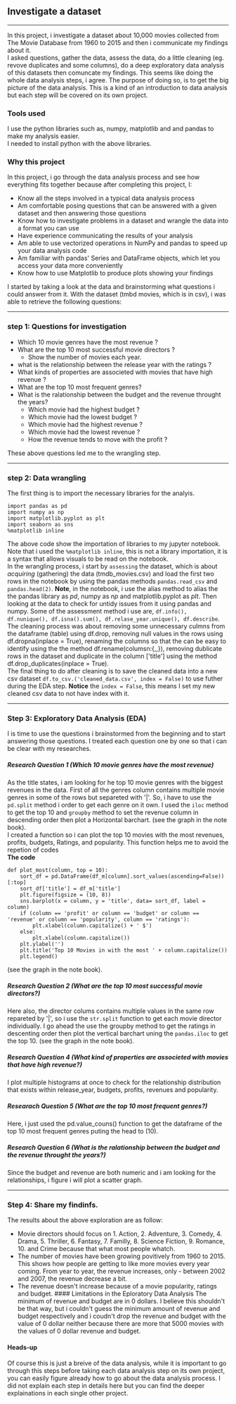 ## Investigate a dataset
<hr>
In this project, i investigate a dataset about 10,000 movies collected from The Movie Database from 1960 to 2015 and then i communicate my findings about it.<br>
I asked questions, gather the data, assess the data, do a little cleaning (eg. revove duplicates and some columns), do a deep exploratory data analysis of this datasets then comuncate my findings. This seems like doing the whole data analysis steps, i agree. The purpose of doing so, is to get the big picture of the data analysis. This is a kind of an introduction to data analysis but each step will be covered on its own project.

### Tools used
I use the python libraries such as, numpy, matplotlib and and pandas to make my analysis easier.
<br>I needed to install python with the above libraries.

### Why this project
In this project, i go through the data analysis process and see how everything fits together because after completing this project, I:
- Know all the steps involved in a typical data analysis process
- Am comfortable posing questions that can be answered with a given dataset and then answering those questions
- Know how to investigate problems in a dataset and wrangle the data into a format you can use
- Have experience communicating the results of your analysis
- Am able to use vectorized operations in NumPy and pandas to speed up your data analysis code
- Am familiar with pandas' Series and DataFrame objects, which let you access your data more conveniently
- Know how to use Matplotlib to produce plots showing your findings

I started by taking a look at the data and brainstorming what questions i could answer from it. With the dataset (tmbd movies, which is in csv), i was able to retrieve the following questions:
<hr>

### step 1: Questions for investigation
- Which 10 movie genres have the most revenue ?
- What are the top 10 most successful movie directors ?
    - Show the number of movies each year.
- what is the relationship between the release year with the ratings ?
- What kinds of properties are associeted with movies that have high revenue ?
- What are the top 10 most frequent genres?
- What is the ralationship between the budget and the revenue throught the years?
    - Which movie had the highest budget ?
    - Which movie had the lowest budget ?
    - Which movie had the highest revenue ?
    - Which movie had the lowest revenue ?
    - How the revenue tends to move with the profit ?

These above questions led me to the wrangling step.
<hr>

### step 2: Data wrangling
The first thing is to import the necessary libraries for the analyis.
```
import pandas as pd
import numpy as np
import matplotlib.pyplot as plt
import seaborn as sns
%matplotlib inline
```
The above code show the importation of libraries to my jupyter notebook. Note that i used the `%matplotlib inline`, this is not a library importation, it is a syntax that allows visuals to be read on the notebook.
<br>
In the wrangling process, i start by `assessing` the dataset, which is about _acquiring_ (gathering) the data (tmdb_movies.csv) and load the first two rows in the notebook by using the pandas methods `pandas.read_csv` and `pandas.head(2)`. __Note__, in the notebook, i use the alias method to alias the the pandas library as *pd*, numpy as *np* and matplotlib.pyplot as *plt*.
Then looking at the data to check for untidy issues from it using pandas and numpy. Some of the assessment method i use are, `df.info(), df.nunique(), df.isna().sum(), df.relase_year.unique(), df.describe`.<br>
The cleaning process was about removing some unnecessary culmns from the dataframe (table) using df.drop, removing null values in the rows using df.dropna(inplace = True), renaming the columns so that the can be easy to identify using the the method df.rename(columsn:{,,}), removing dublicate rows in the dataset and duplicate in the column ['title'] using the method df.drop_duplicates(inplace = True).
<br>
The final thing to do after cleaning is to save the cleaned data into a new csv dataset `df.to_csv.('cleaned_data.csv', index = False)` to use futher during the EDA step. __Notice__ the `index = False`, this means I set my new cleaned csv data to not have index with it.
<hr>

### Step 3: Exploratory Data Analysis (EDA)
I is time to use the questions i brainstormed from the beginning and to start answering those questions.
I treated each question one by one so that i can be clear with my researches.
<br>
##### Research Question 1 (Which 10 movie genres have the most revenue)
As the title states, i am looking for he top 10 movie genres with the biggest revenues in the data. First of all the genres column contains multiple movie genres in some of the rows but separeted with '|'. So, i have to use the `pd.split` method i order to get each genre on it own. I used the `iloc` method to get the top 10 and `groupby` method to set the revenue column in descending order then plot a Horizontal barchart. (see the graph in the note book).
<br>
I created a function so i can plot the top 10 movies with the most revenues, profits, budgets, Ratings, and popularity. This function helps me to avoid the repetion of codes
<br>__The code__

```
def plot_most(column, top = 10):
    sort_df = pd.DataFrame(df_m[column].sort_values(ascending=False))[:top]
    sort_df['title'] = df_m['title']
    plt.figure(figsize = (10, 8))
    sns.barplot(x = column, y = 'title', data= sort_df, label = column)
    if (column == 'profit' or column == 'budget' or column == 'revenue' or column == 'popularity', column == 'ratings'):
        plt.xlabel(column.capitalize() + ' $')
    else:
        plt.xlabel(column.capitalize())
    plt.ylabel('')
    plt.title('Top 10 Movies in with the most ' + column.capitalize())
    plt.legend()
```
(see the graph in the note book).
<br>
##### Research Question 2 (What are the top 10 most successful movie directors?)
Here also, the director colums contains multiple values in the same row repareted by '|', so i use the `str.split` function to get each movie director individually. I go ahead the use the groupby method to get the ratings in descenting order then plot the vertical barchart uning the `pandas.iloc` to get the top 10. (see the graph in the note book).
<br>

##### Research Question 4 (What kind of properties are associeted with movies that have high revenue?)
I plot multiple histograms at once to check for the relationship distribution that exists within release_year, budgets, profits, revenues and popularity.
<br>
##### Researach Question 5 (What are the top 10 most frequent genres?)
Here, i just used the pd.value_couns() function to get the dataframe of the top 10 most frequent genres puting the head to (10).
<br>
##### Research Question 6 (What is the ralationship between the budget and the revenue throught the years?)
Since the budget and revenue are both numeric and i am looking for the relationships, i figure i will plot a scatter graph.
<hr>

### Step 4: Share my findinfs.
The results about the above exploration are as follow:

- Movie directors should focus on 1. Action, 2. Adventure, 3. Comedy, 4. Drama, 5. Thriller, 6. Fantasy, 7. Familly, 8. Science Fiction, 9. Romance, 10. and Crime because that what most people whatch.
- The number of movies have been growing povitively from 1960 to 2015. This shows how people are getting to like more movies every year coming. From year to year, the revenue increases, only - between 2002 and 2007, the revenue decrease a bit.
- The revenue doesn't increase because of a movie popularity, ratings and budget. #### Limitations in the Eploratory Data Analysis The minimum of revenue and budget are in 0 dollars. I believe this shouldn't be that way, but i couldn't guess the minimum amount of revenue and budget respectively and i coudn't drop the revenue and budget with the value of 0 dollar neither because there are more that 5000 movies with the values of 0 dollar revenue and budget.

#### Heads-up
Of course this is just a breive of the data analysis, while it is important to go through this steps before taking each data analysis step on its own project, you can easily figure already how to go about the data analysis process. I did not explain each step in details here but you can find the deeper explainations in each single other project.
